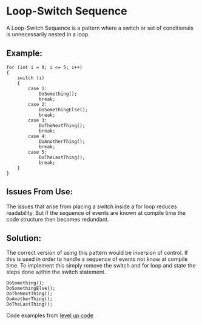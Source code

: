 # Loop-Switch Sequence

A Loop-Switch Sequence is a pattern where a switch or set of conditionals is unnecessarily nested in a loop.

## Example:

````{c++}
for (int i = 0; i <= 5; i++)
{
    switch (i)
    {
        case 1:
            DoSomething();
            break;
        case 2:
            DoSomethingElse();
            break;
        case 3:
            DoTheNextThing();
            break;
        case 4:
            DoAnotherThing();
            break;
        case 5:
            DoTheLastThing();
            break;
    }
}
````

## Issues From Use:
The issues that arise from placing a switch inside a for loop reduces readability. But if the sequence of events are known at compile time the code structure then becomes redundant.

## Solution:

The correct version of using this pattern would be inversion of control. If this is used in order to handle a sequence of events not know at compile time. To implement this simply remove the switch and for loop and state the steps done within the switch statement. 
````
DoSomething();
DoSomethingElse();
DoTheNextThing();
DoAnotherThing();
DoTheLastThing();
````



Code examples from [level up code](https://levelupcode.wordpress.com/avoid/loop-switch-sequences/)
